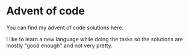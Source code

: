 # Advent of code

You can find my advent of code solutions here.

I like to learn a new language while doing the tasks
so the solutions are mostly "good enough" and not very pretty.
